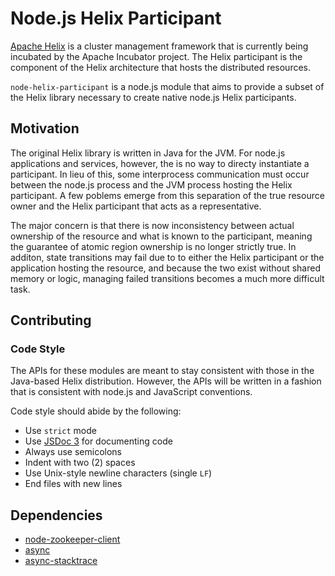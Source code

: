 # Node.js Helix Participant

[Apache Helix](http://helix.incubator.apache.org/) is a cluster management framework that is
currently being incubated by the Apache Incubator project. The Helix participant is the
component of the Helix architecture that hosts the distributed resources.

`node-helix-participant` is a node.js module that aims to provide a subset of the Helix library
necessary to create native node.js Helix participants.

## Motivation

The original Helix library is written in Java for the JVM. For node.js applications and
services, however, the is no way to directy instantiate a participant. In lieu of this, some
interprocess communication must occur between the node.js process and the JVM process hosting the
Helix participant. A few poblems emerge from this separation of the true resource owner and the
Helix participant that acts as a representative.

The major concern is that there is now inconsistency between actual ownership of the resource and
what is known to the participant, meaning the guarantee of atomic region ownership is no longer
strictly true. In additon, state transitions may fail due to to either the Helix participant or the
application hosting the resource, and because the two exist without shared memory or logic, managing
failed transitions becomes a much more difficult task.

## Contributing

### Code Style

The APIs for these modules are meant to stay consistent with those in the Java-based Helix
distribution. However, the APIs will be written in a fashion that is consistent with node.js and
JavaScript conventions.

Code style should abide by the following:

* Use `strict` mode
* Use [JSDoc 3](http://usejsdoc.org/) for documenting code
* Always use semicolons
* Indent with two (2) spaces
* Use Unix-style newline characters (single `LF`)
* End files with new lines

## Dependencies

* [node-zookeeper-client](https://github.com/alexguan/node-zookeeper-client)
* [async](https://github.com/caolan/async)
* [async-stacktrace](https://github.com/Pita/async-stacktrace)
